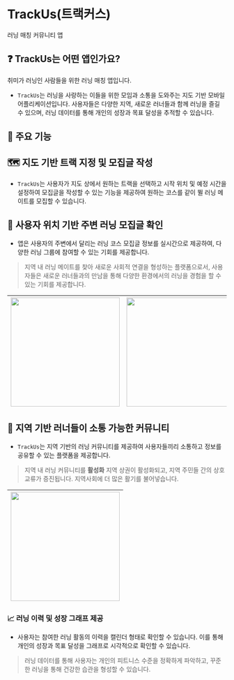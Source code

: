 # TrackUs(트랙커스)

러닝 매칭 커뮤니티 앱

## ❓ TrackUs는 어떤 앱인가요?

취미가 러닝인 사람들을 위한 러닝 매칭 앱입니다.

- `TrackUs`는 러닝을 사랑하는 이들을 위한 모임과 소통을 도와주는 지도 기반 모바일 어플리케이션입니다. 사용자들은 다양한 지역, 새로운 러너들과 함께 러닝을 즐길 수 있으며, 러닝 데이터를 통해 개인의 성장과 목표 달성을 추적할 수 있습니다.


## 🔨 **주요 기능**

## **🗺️  지도 기반 트랙 지정 및 모집글 작성**

- `TrackUs`는 사용자가 지도 상에서 원하는 트랙을 선택하고 시작 위치 및 예정 시간을 설정하여 모집글을 작성할 수 있는 기능을 제공하여 원하는 코스를 같이 뛸 러닝 메이트를 모집할 수 있습니다.


## 📍  **사용자 위치 기반 주변 러닝 모집글 확인**

- 앱은 사용자의 주변에서 달리는 러닝 코스 모집글 정보를 실시간으로 제공하여, 다양한 러닝 그룹에 참여할 수 있는 기회를 제공합니다.

> 지역 내 러닝 메이트를 찾아 새로운 사회적 연결을 형성하는 플랫폼으로서, 사용자들은 새로운 러너들과의 만남을 통해 다양한 환경에서의 러닝을 경험을 할 수 있는 기회를 제공합니다.

|<img src="https://github.com/APP-iOS3rd/PJ2T8_TrackUs/assets/127680963/90ca2902-906b-4161-9027-38996164fae5" width="250">|<img src="https://github.com/APP-iOS3rd/PJ2T8_TrackUs/assets/127680963/5bee6fdb-3e9d-43ab-9bbf-e11b2f411009" width="250">|<img src="https://github.com/APP-iOS3rd/PJ2T8_TrackUs/assets/127680963/bf7897f3-ce1a-4358-a3ec-56c25e868db8" width="250">|
|:-------:|:-------:|-------:|


## 👥 **지역 기반 러너들이 소통 가능한 커뮤니티**

- `TrackUs`는 지역 기반의 러닝 커뮤니티를 제공하여 사용자들끼리 소통하고 정보를 공유할 수 있는 플랫폼을 제공합니다.

> 지역 내 러닝 커뮤니티를 **활성화** 지역 상권이 활성화되고, 지역 주민들 간의 상호 교류가 증진됩니다. 지역사회에 더 많은 활기를 불어넣습니다.

|<img src="https://github.com/APP-iOS3rd/PJ2T8_TrackUs/assets/127680963/c4086877-6f1d-44d9-b47a-dc279bc2faf2" width="250">|
|:-------:|

### 📈 **러닝 이력 및 성장 그래프 제공**

- 사용자는 참여한 러닝 활동의 이력을 캘린더 형태로 확인할 수 있습니다. 이를 통해 개인의 성장과 목표 달성을 그래프로 시각적으로 확인할 수 있습니다.

> 러닝 데이터를 통해 사용자는 개인의 피트니스 수준을 정확하게 파악하고, 꾸준한 러닝을 통해 건강한 습관을 형성할 수 있습니다.

